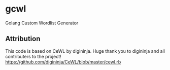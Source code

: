 # gcwl
Golang Custom Wordlist Generator

## Attribution
This code is based on CeWL by digininja. Huge thank you to digininja and all contributers to the project!
https://github.com/digininja/CeWL/blob/master/cewl.rb

